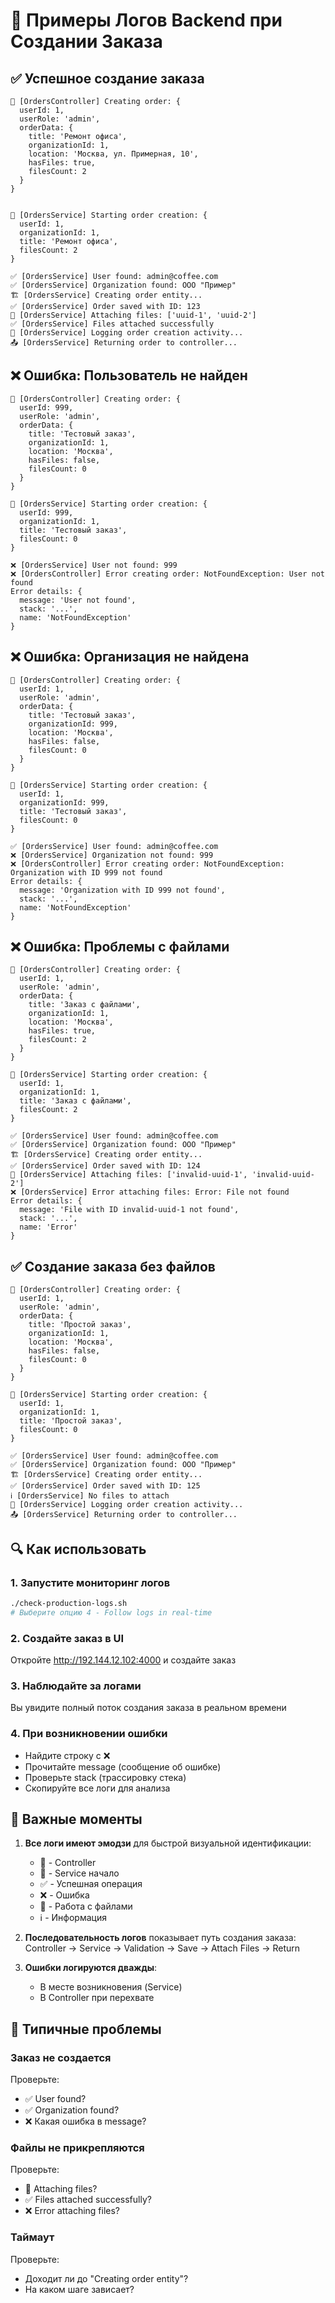 # 📝 Примеры Логов Backend при Создании Заказа

## ✅ Успешное создание заказа

```log
📝 [OrdersController] Creating order: {
  userId: 1,
  userRole: 'admin',
  orderData: {
    title: 'Ремонт офиса',
    organizationId: 1,
    location: 'Москва, ул. Примерная, 10',
    hasFiles: true,
    filesCount: 2
  }
}


🔨 [OrdersService] Starting order creation: {
  userId: 1,
  organizationId: 1,
  title: 'Ремонт офиса',
  filesCount: 2
}

✅ [OrdersService] User found: admin@coffee.com
✅ [OrdersService] Organization found: ООО "Пример"
🏗️ [OrdersService] Creating order entity...
✅ [OrdersService] Order saved with ID: 123
📎 [OrdersService] Attaching files: ['uuid-1', 'uuid-2']
✅ [OrdersService] Files attached successfully
📝 [OrdersService] Logging order creation activity...
📤 [OrdersService] Returning order to controller...
```

## ❌ Ошибка: Пользователь не найден

```log
📝 [OrdersController] Creating order: {
  userId: 999,
  userRole: 'admin',
  orderData: {
    title: 'Тестовый заказ',
    organizationId: 1,
    location: 'Москва',
    hasFiles: false,
    filesCount: 0
  }
}

🔨 [OrdersService] Starting order creation: {
  userId: 999,
  organizationId: 1,
  title: 'Тестовый заказ',
  filesCount: 0
}

❌ [OrdersService] User not found: 999
❌ [OrdersController] Error creating order: NotFoundException: User not found
Error details: {
  message: 'User not found',
  stack: '...',
  name: 'NotFoundException'
}
```

## ❌ Ошибка: Организация не найдена

```log
📝 [OrdersController] Creating order: {
  userId: 1,
  userRole: 'admin',
  orderData: {
    title: 'Тестовый заказ',
    organizationId: 999,
    location: 'Москва',
    hasFiles: false,
    filesCount: 0
  }
}

🔨 [OrdersService] Starting order creation: {
  userId: 1,
  organizationId: 999,
  title: 'Тестовый заказ',
  filesCount: 0
}

✅ [OrdersService] User found: admin@coffee.com
❌ [OrdersService] Organization not found: 999
❌ [OrdersController] Error creating order: NotFoundException: Organization with ID 999 not found
Error details: {
  message: 'Organization with ID 999 not found',
  stack: '...',
  name: 'NotFoundException'
}
```

## ❌ Ошибка: Проблемы с файлами

```log
📝 [OrdersController] Creating order: {
  userId: 1,
  userRole: 'admin',
  orderData: {
    title: 'Заказ с файлами',
    organizationId: 1,
    location: 'Москва',
    hasFiles: true,
    filesCount: 2
  }
}

🔨 [OrdersService] Starting order creation: {
  userId: 1,
  organizationId: 1,
  title: 'Заказ с файлами',
  filesCount: 2
}

✅ [OrdersService] User found: admin@coffee.com
✅ [OrdersService] Organization found: ООО "Пример"
🏗️ [OrdersService] Creating order entity...
✅ [OrdersService] Order saved with ID: 124
📎 [OrdersService] Attaching files: ['invalid-uuid-1', 'invalid-uuid-2']
❌ [OrdersService] Error attaching files: Error: File not found
Error details: {
  message: 'File with ID invalid-uuid-1 not found',
  stack: '...',
  name: 'Error'
}
```

## ✅ Создание заказа без файлов

```log
📝 [OrdersController] Creating order: {
  userId: 1,
  userRole: 'admin',
  orderData: {
    title: 'Простой заказ',
    organizationId: 1,
    location: 'Москва',
    hasFiles: false,
    filesCount: 0
  }
}

🔨 [OrdersService] Starting order creation: {
  userId: 1,
  organizationId: 1,
  title: 'Простой заказ',
  filesCount: 0
}

✅ [OrdersService] User found: admin@coffee.com
✅ [OrdersService] Organization found: ООО "Пример"
🏗️ [OrdersService] Creating order entity...
✅ [OrdersService] Order saved with ID: 125
ℹ️ [OrdersService] No files to attach
📝 [OrdersService] Logging order creation activity...
📤 [OrdersService] Returning order to controller...
```

## 🔍 Как использовать

### 1. Запустите мониторинг логов

```bash
./check-production-logs.sh
# Выберите опцию 4 - Follow logs in real-time
```

### 2. Создайте заказ в UI

Откройте http://192.144.12.102:4000 и создайте заказ

### 3. Наблюдайте за логами

Вы увидите полный поток создания заказа в реальном времени

### 4. При возникновении ошибки

- Найдите строку с ❌
- Прочитайте message (сообщение об ошибке)
- Проверьте stack (трассировку стека)
- Скопируйте все логи для анализа

## 📌 Важные моменты

1. **Все логи имеют эмодзи** для быстрой визуальной идентификации:
   - 📝 - Controller
   - 🔨 - Service начало
   - ✅ - Успешная операция
   - ❌ - Ошибка
   - 📎 - Работа с файлами
   - ℹ️ - Информация

2. **Последовательность логов** показывает путь создания заказа:
   Controller → Service → Validation → Save → Attach Files → Return

3. **Ошибки логируются дважды**:
   - В месте возникновения (Service)
   - В Controller при перехвате

## 🎯 Типичные проблемы

### Заказ не создается

Проверьте:

- ✅ User found?
- ✅ Organization found?
- ❌ Какая ошибка в message?

### Файлы не прикрепляются

Проверьте:

- 📎 Attaching files?
- ✅ Files attached successfully?
- ❌ Error attaching files?

### Таймаут

Проверьте:

- Доходит ли до "Creating order entity"?
- На каком шаге зависает?
